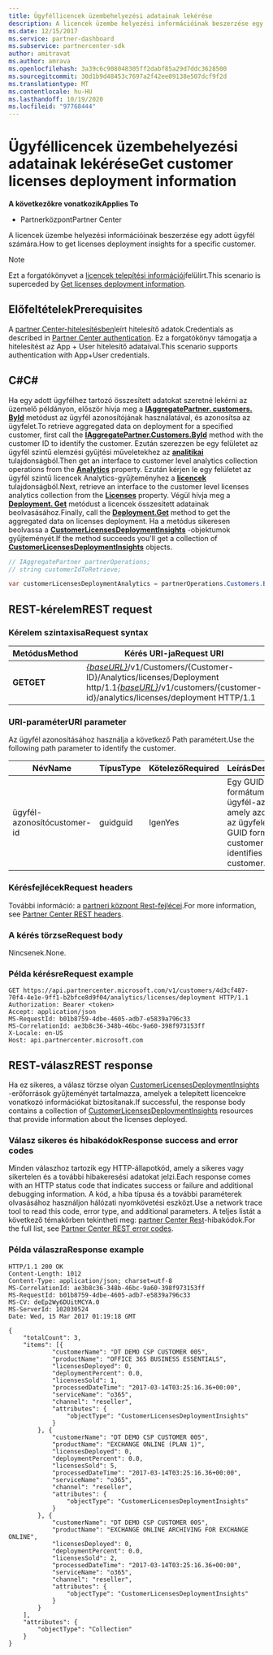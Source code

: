 ```yaml
---
title: Ügyféllicencek üzembehelyezési adatainak lekérése
description: A licencek üzembe helyezési információinak beszerzése egy adott ügyfél számára.
ms.date: 12/15/2017
ms.service: partner-dashboard
ms.subservice: partnercenter-sdk
author: amitravat
ms.author: amrava
ms.openlocfilehash: 3a39c6c908048305ff2dabf85a29d7ddc3628500
ms.sourcegitcommit: 30d1b9d48453c7697a2f42ee09138e507dcf9f2d
ms.translationtype: MT
ms.contentlocale: hu-HU
ms.lasthandoff: 10/19/2020
ms.locfileid: "97768444"
---
```

# <a name="get-customer-licenses-deployment-information"></a><span data-ttu-id="af1df-103">Ügyféllicencek üzembehelyezési adatainak lekérése</span><span class="sxs-lookup"><span data-stu-id="af1df-103">Get customer licenses deployment information</span></span>

<span data-ttu-id="af1df-104">**A következőkre vonatkozik**</span><span class="sxs-lookup"><span data-stu-id="af1df-104">**Applies To**</span></span>

- <span data-ttu-id="af1df-105">Partnerközpont</span><span class="sxs-lookup"><span data-stu-id="af1df-105">Partner Center</span></span>

<span data-ttu-id="af1df-106">A licencek üzembe helyezési információinak beszerzése egy adott ügyfél számára.</span><span class="sxs-lookup"><span data-stu-id="af1df-106">How to get licenses deployment insights for a specific customer.</span></span>

> [!NOTE]
> <span data-ttu-id="af1df-107">Ezt a forgatókönyvet a [licencek telepítési információi](get-licenses-deployment-information.md)felülírt.</span><span class="sxs-lookup"><span data-stu-id="af1df-107">This scenario is superceded by [Get licenses deployment information](get-licenses-deployment-information.md).</span></span>

## <a name="prerequisites"></a><span data-ttu-id="af1df-108">Előfeltételek</span><span class="sxs-lookup"><span data-stu-id="af1df-108">Prerequisites</span></span>

<span data-ttu-id="af1df-109">A [partner Center-hitelesítésben](partner-center-authentication.md)leírt hitelesítő adatok.</span><span class="sxs-lookup"><span data-stu-id="af1df-109">Credentials as described in [Partner Center authentication](partner-center-authentication.md).</span></span> <span data-ttu-id="af1df-110">Ez a forgatókönyv támogatja a hitelesítést az App + User hitelesítő adataival.</span><span class="sxs-lookup"><span data-stu-id="af1df-110">This scenario supports authentication with App+User credentials.</span></span>

## <a name="c"></a><span data-ttu-id="af1df-111">C\#</span><span class="sxs-lookup"><span data-stu-id="af1df-111">C\#</span></span>

<span data-ttu-id="af1df-112">Ha egy adott ügyfélhez tartozó összesített adatokat szeretné lekérni az üzemelő példányon, először hívja meg a [**IAggregatePartner. customers. ById**](/dotnet/api/microsoft.store.partnercenter.customers.icustomercollection.byid) metódust az ügyfél azonosítójának használatával, és azonosítsa az ügyfelet.</span><span class="sxs-lookup"><span data-stu-id="af1df-112">To retrieve aggregated data on deployment for a specified customer, first call the [**IAggregatePartner.Customers.ById**](/dotnet/api/microsoft.store.partnercenter.customers.icustomercollection.byid) method with the customer ID to identify the customer.</span></span> <span data-ttu-id="af1df-113">Ezután szerezzen be egy felületet az ügyfél szintű elemzési gyűjtési műveletekhez az [**analitikai**](/dotnet/api/microsoft.store.partnercenter.customers.icustomer.analytics) tulajdonságból.</span><span class="sxs-lookup"><span data-stu-id="af1df-113">Then get an interface to customer level analytics collection operations from the [**Analytics**](/dotnet/api/microsoft.store.partnercenter.customers.icustomer.analytics) property.</span></span> <span data-ttu-id="af1df-114">Ezután kérjen le egy felületet az ügyfél szintű licencek Analytics-gyűjteményhez a [**licencek**](/dotnet/api/microsoft.store.partnercenter.analytics.icustomeranalyticscollection.licenses) tulajdonságból.</span><span class="sxs-lookup"><span data-stu-id="af1df-114">Next, retrieve an interface to the customer level licenses analytics collection from the [**Licenses**](/dotnet/api/microsoft.store.partnercenter.analytics.icustomeranalyticscollection.licenses) property.</span></span> <span data-ttu-id="af1df-115">Végül hívja meg a [**Deployment. Get**](/dotnet/api/microsoft.store.partnercenter.genericoperations.ientireentitycollectionretrievaloperations-2.get) metódust a licencek összesített adatainak beolvasásához.</span><span class="sxs-lookup"><span data-stu-id="af1df-115">Finally, call the [**Deployment.Get**](/dotnet/api/microsoft.store.partnercenter.genericoperations.ientireentitycollectionretrievaloperations-2.get) method to get the aggregated data on licenses deployment.</span></span> <span data-ttu-id="af1df-116">Ha a metódus sikeresen beolvassa a [**CustomerLicensesDeploymentInsights**](/dotnet/api/microsoft.store.partnercenter.models.analytics.customerlicensesdeploymentinsights) -objektumok gyűjteményét.</span><span class="sxs-lookup"><span data-stu-id="af1df-116">If the method succeeds you'll get a collection of [**CustomerLicensesDeploymentInsights**](/dotnet/api/microsoft.store.partnercenter.models.analytics.customerlicensesdeploymentinsights) objects.</span></span>

``` csharp
// IAggregatePartner partnerOperations;
// string customerIdToRetrieve;

var customerLicensesDeploymentAnalytics = partnerOperations.Customers.ById(customerIdToRetrieve).Analytics.Licenses.Deployment.Get();
```

## <a name="rest-request"></a><span data-ttu-id="af1df-117">REST-kérelem</span><span class="sxs-lookup"><span data-stu-id="af1df-117">REST request</span></span>

### <a name="request-syntax"></a><span data-ttu-id="af1df-118">Kérelem szintaxisa</span><span class="sxs-lookup"><span data-stu-id="af1df-118">Request syntax</span></span>

| <span data-ttu-id="af1df-119">Metódus</span><span class="sxs-lookup"><span data-stu-id="af1df-119">Method</span></span>  | <span data-ttu-id="af1df-120">Kérés URI-ja</span><span class="sxs-lookup"><span data-stu-id="af1df-120">Request URI</span></span>                                                                                                   |
|---------|---------------------------------------------------------------------------------------------------------------|
| <span data-ttu-id="af1df-121">**GET**</span><span class="sxs-lookup"><span data-stu-id="af1df-121">**GET**</span></span> | <span data-ttu-id="af1df-122">[*{baseURL}*](partner-center-rest-urls.md)/v1/Customers/{Customer-ID}/Analytics/licenses/Deployment http/1.1</span><span class="sxs-lookup"><span data-stu-id="af1df-122">[*{baseURL}*](partner-center-rest-urls.md)/v1/customers/{customer-id}/analytics/licenses/deployment HTTP/1.1</span></span> |

### <a name="uri-parameter"></a><span data-ttu-id="af1df-123">URI-paraméter</span><span class="sxs-lookup"><span data-stu-id="af1df-123">URI parameter</span></span>

<span data-ttu-id="af1df-124">Az ügyfél azonosításához használja a következő Path paramétert.</span><span class="sxs-lookup"><span data-stu-id="af1df-124">Use the following path parameter to identify the customer.</span></span>

| <span data-ttu-id="af1df-125">Név</span><span class="sxs-lookup"><span data-stu-id="af1df-125">Name</span></span>        | <span data-ttu-id="af1df-126">Típus</span><span class="sxs-lookup"><span data-stu-id="af1df-126">Type</span></span> | <span data-ttu-id="af1df-127">Kötelező</span><span class="sxs-lookup"><span data-stu-id="af1df-127">Required</span></span> | <span data-ttu-id="af1df-128">Leírás</span><span class="sxs-lookup"><span data-stu-id="af1df-128">Description</span></span>                                                |
|-------------|------|----------|------------------------------------------------------------|
| <span data-ttu-id="af1df-129">ügyfél-azonosító</span><span class="sxs-lookup"><span data-stu-id="af1df-129">customer-id</span></span> | <span data-ttu-id="af1df-130">guid</span><span class="sxs-lookup"><span data-stu-id="af1df-130">guid</span></span> | <span data-ttu-id="af1df-131">Igen</span><span class="sxs-lookup"><span data-stu-id="af1df-131">Yes</span></span>      | <span data-ttu-id="af1df-132">Egy GUID formátumú ügyfél-azonosító, amely azonosítja az ügyfelet.</span><span class="sxs-lookup"><span data-stu-id="af1df-132">A GUID formatted customer-id that identifies the customer.</span></span> |

### <a name="request-headers"></a><span data-ttu-id="af1df-133">Kérésfejlécek</span><span class="sxs-lookup"><span data-stu-id="af1df-133">Request headers</span></span>

<span data-ttu-id="af1df-134">További információ: a [partneri központ Rest-fejlécei](headers.md).</span><span class="sxs-lookup"><span data-stu-id="af1df-134">For more information, see [Partner Center REST headers](headers.md).</span></span>

### <a name="request-body"></a><span data-ttu-id="af1df-135">A kérés törzse</span><span class="sxs-lookup"><span data-stu-id="af1df-135">Request body</span></span>

<span data-ttu-id="af1df-136">Nincsenek.</span><span class="sxs-lookup"><span data-stu-id="af1df-136">None.</span></span>

### <a name="request-example"></a><span data-ttu-id="af1df-137">Példa kérésre</span><span class="sxs-lookup"><span data-stu-id="af1df-137">Request example</span></span>

```http
GET https://api.partnercenter.microsoft.com/v1/customers/4d3cf487-70f4-4e1e-9ff1-b2bfce8d9f04/analytics/licenses/deployment HTTP/1.1
Authorization: Bearer <token>
Accept: application/json
MS-RequestId: b01b8759-4dbe-4605-adb7-e5839a796c33
MS-CorrelationId: ae3b8c36-348b-46bc-9a60-398f973153ff
X-Locale: en-US
Host: api.partnercenter.microsoft.com
```

## <a name="rest-response"></a><span data-ttu-id="af1df-138">REST-válasz</span><span class="sxs-lookup"><span data-stu-id="af1df-138">REST response</span></span>

<span data-ttu-id="af1df-139">Ha ez sikeres, a válasz törzse olyan [CustomerLicensesDeploymentInsights](analytics-resources.md#customerlicensesdeploymentinsights) -erőforrások gyűjteményét tartalmazza, amelyek a telepített licencekre vonatkozó információkat biztosítanak.</span><span class="sxs-lookup"><span data-stu-id="af1df-139">If successful, the response body contains a collection of [CustomerLicensesDeploymentInsights](analytics-resources.md#customerlicensesdeploymentinsights) resources that provide information about the licenses deployed.</span></span>

### <a name="response-success-and-error-codes"></a><span data-ttu-id="af1df-140">Válasz sikeres és hibakódok</span><span class="sxs-lookup"><span data-stu-id="af1df-140">Response success and error codes</span></span>

<span data-ttu-id="af1df-141">Minden válaszhoz tartozik egy HTTP-állapotkód, amely a sikeres vagy sikertelen és a további hibakeresési adatokat jelzi.</span><span class="sxs-lookup"><span data-stu-id="af1df-141">Each response comes with an HTTP status code that indicates success or failure and additional debugging information.</span></span> <span data-ttu-id="af1df-142">A kód, a hiba típusa és a további paraméterek olvasásához használjon hálózati nyomkövetési eszközt.</span><span class="sxs-lookup"><span data-stu-id="af1df-142">Use a network trace tool to read this code, error type, and additional parameters.</span></span> <span data-ttu-id="af1df-143">A teljes listát a következő témakörben tekintheti meg: [partner Center Rest](error-codes.md)-hibakódok.</span><span class="sxs-lookup"><span data-stu-id="af1df-143">For the full list, see [Partner Center REST error codes](error-codes.md).</span></span>

### <a name="response-example"></a><span data-ttu-id="af1df-144">Példa válaszra</span><span class="sxs-lookup"><span data-stu-id="af1df-144">Response example</span></span>

```http
HTTP/1.1 200 OK
Content-Length: 1012
Content-Type: application/json; charset=utf-8
MS-CorrelationId: ae3b8c36-348b-46bc-9a60-398f973153ff
MS-RequestId: b01b8759-4dbe-4605-adb7-e5839a796c33
MS-CV: deEp2Wy6DUitMCYA.0
MS-ServerId: 102030524
Date: Wed, 15 Mar 2017 01:19:18 GMT

{
    "totalCount": 3,
    "items": [{
            "customerName": "DT DEMO CSP CUSTOMER 005",
            "productName": "OFFICE 365 BUSINESS ESSENTIALS",
            "licensesDeployed": 0,
            "deploymentPercent": 0.0,
            "licensesSold": 1,
            "processedDateTime": "2017-03-14T03:25:16.36+00:00",
            "serviceName": "o365",
            "channel": "reseller",
            "attributes": {
                "objectType": "CustomerLicensesDeploymentInsights"
            }
        }, {
            "customerName": "DT DEMO CSP CUSTOMER 005",
            "productName": "EXCHANGE ONLINE (PLAN 1)",
            "licensesDeployed": 0,
            "deploymentPercent": 0.0,
            "licensesSold": 5,
            "processedDateTime": "2017-03-14T03:25:16.36+00:00",
            "serviceName": "o365",
            "channel": "reseller",
            "attributes": {
                "objectType": "CustomerLicensesDeploymentInsights"
            }
        }, {
            "customerName": "DT DEMO CSP CUSTOMER 005",
            "productName": "EXCHANGE ONLINE ARCHIVING FOR EXCHANGE ONLINE",
            "licensesDeployed": 0,
            "deploymentPercent": 0.0,
            "licensesSold": 2,
            "processedDateTime": "2017-03-14T03:25:16.36+00:00",
            "serviceName": "o365",
            "channel": "reseller",
            "attributes": {
                "objectType": "CustomerLicensesDeploymentInsights"
            }
        }
    ],
    "attributes": {
        "objectType": "Collection"
    }
}
```
